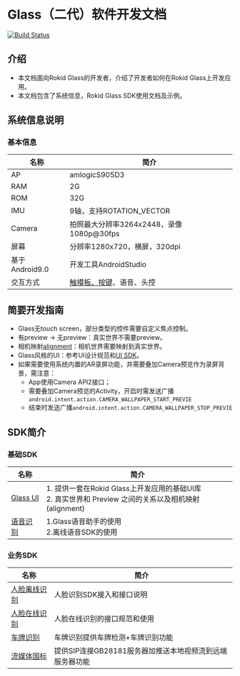 # Glass（二代）软件开发文档

[![Build Status](https://travis-ci.org/RokidGlass/glass2-docs.svg?branch=master)](https://travis-ci.org/github/RokidGlass/glass2-docs)

## 介绍
-   本文档面向Rokid Glass的开发者，介绍了开发者如何在Rokid Glass上开发应用。   
-   本文档包含了系统信息，Rokid Glass SDK使用文档及示例。

## 系统信息说明
### 基本信息
|名称|简介|
|---|---|
| AP | amlogicS905D3|
| RAM |2G|
| ROM |32G|
| IMU |9轴，支持ROTATION_VECTOR|
| Camera |拍照最大分辨率3264x2448，录像1080p@30fps|
| 屏幕 | 分辨率1280x720，横屏，320dpi|
| 基于Android9.0 |开发工具AndroidStudio|
| 交互方式 |[触摸板、按键](1-system/index.md)、语音、头控|

## 简要开发指南
* Glass无touch screen，部分类型的控件需要自定义焦点控制。
* 有preview -> 无preview：真实世界不需要preview。
* 相机映射[alignment](2-sdk/5-ui-sdk/index.md#三、功能列表)：相机世界需要映射到真实世界。
* Glass风格的UI：参考UI设计规范和[UI SDK](2-sdk/5-ui-sdk/index.md)。
* 如果需要使用系统内置的AR录屏功能，并需要叠加Camera预览作为录屏背景，需注意：
	* App使用Camera API2接口；
	* 需要叠加Camera预览的Activity，开启时需发送广播``android.intent.action.CAMERA_WALLPAPER_START_PREVIE``
	* 结束时发送广播``android.intent.action.CAMERA_WALLPAPER_STOP_PREVIE``


## SDK简介
### 基础SDK
|名称|简介|
|---|---|
| [Glass UI](2-sdk/5-ui-sdk/index.md) | 1. 提供一套在Rokid Glass上开发应用的基础UI库<br>2. 真实世界和 Preview 之间的关系以及相机映射(alignment)<br>|
| [语音识别](2-sdk/3-voice-sdk/index.md)| 1.Glass语音助手的使用 <br> 2.离线语音SDK的使用|

### 业务SDK
|名称|简介|
|---|---|
| [人脸离线识别](2-sdk/1-face-sdk/index.md) | 人脸识别SDK接入和接口说明|
| [人脸在线识别](2-sdk/1-face-online-sdk/index.md)| 人脸在线识别的接口规范和使用|
| [车牌识别](2-sdk/2-lpr-sdk/index.md)|车牌识别提供车牌检测+车牌识别功能 |
| [流媒体国标](2-sdk/6-gb28181-sdk/index.md)|提供SIP连接GB28181服务器加推送本地视频流到远端服务器功能|